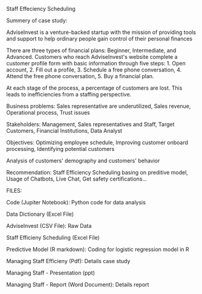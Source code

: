 Staff Effeciency Scheduling

Summery of case study:

AdviseInvest is a venture-backed startup with the mission of providing tools and support to help ordinary people gain control of their personal finances

There are three types of financial plans: Beginner, Intermediate, and Advanced. Customers who reach AdviseInvest's website complete a customer profile form with basic information through five steps: 1. Open account, 2. Fill out a profile, 3. Schedule a free phone conversation, 4. Attend the free phone conversation, 5. Buy a financial plan.

At each stage of the process, a percentage of customers are lost. This leads to inefficiencies from a staffing perspective.

Business problems: Sales representative are underutilized, Sales revenue, Operational process, Trust issues

Stakeholders: Management, Sales representatives and Staff, Target Customers, Financial Institutions, Data Analyst

Objectives: Optimizing employee schedule, Improving customer onboard processing, Identifying potential customers

Analysis of customers' demography and customers' behavior

Recommendation: Staff Efficiency Scheduling basing on preditive model, Usage of Chatbots, Live Chat, Get safety certifications...

FILES:

Code (Jupiter Notebook): Python code for data analysis

Data Dictionary (Excel File)

AdviseInvest (CSV File): Raw Data

Staff Efficieny Scheduling (Excel File)

Predictive Model (R markdown): Coding for logistic regression model in R

Managing Staff Efficieny (Pdf): Details case study

Managing Staff - Presentation (ppt)

Managing Staff - Report (Word Document): Details report
